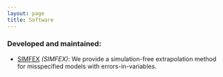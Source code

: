 ```yaml
---
layout: page
title: Software 
---
```


### Developed and maintained:

   - [SIMFEX](https://github.com/tianyingw/SIMFEX) _(SIMFEX)_: We provide a simulation-free extrapolation method for misspecified models with errors-in-variables.
   
